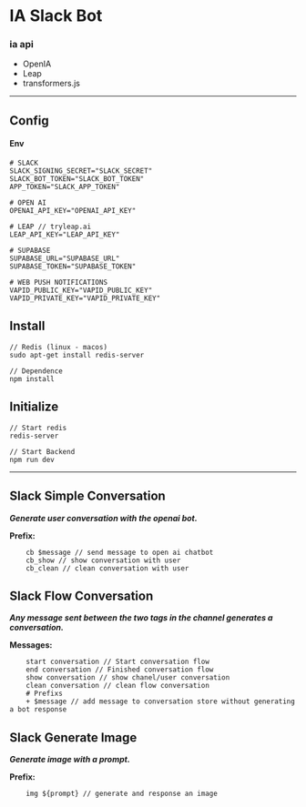 # IA Slack Bot

### ia api

* OpenIA
* Leap
* transformers.js
---

## Config

#### Env

```
# SLACK
SLACK_SIGNING_SECRET="SLACK_SECRET"
SLACK_BOT_TOKEN="SLACK_BOT_TOKEN"
APP_TOKEN="SLACK_APP_TOKEN"

# OPEN AI
OPENAI_API_KEY="OPENAI_API_KEY"

# LEAP // tryleap.ai
LEAP_API_KEY="LEAP_API_KEY"

# SUPABASE
SUPABASE_URL="SUPABASE_URL"
SUPABASE_TOKEN="SUPABASE_TOKEN"

# WEB PUSH NOTIFICATIONS
VAPID_PUBLIC_KEY="VAPID_PUBLIC_KEY"
VAPID_PRIVATE_KEY="VAPID_PRIVATE_KEY"
```

## Install


```
// Redis (linux - macos)
sudo apt-get install redis-server

// Dependence
npm install
```

## Initialize

```
// Start redis
redis-server

// Start Backend
npm run dev
```

---

## Slack Simple Conversation

**_Generate user conversation with the openai bot._**

**Prefix:**

```
    cb $message // send message to open ai chatbot
    cb_show // show conversation with user
    cb_clean // clean conversation with user
```

## Slack Flow Conversation

**_Any message sent between the two tags in the channel generates a conversation._**

**Messages:**

```
    start conversation // Start conversation flow
    end conversation // Finished conversation flow
    show conversation // show chanel/user conversation
    clean conversation // clean flow conversation
    # Prefixs
    + $message // add message to conversation store without generating a bot response
```

## Slack Generate Image

**_Generate image with a prompt._**

**Prefix:**

```
    img ${prompt} // generate and response an image
```
